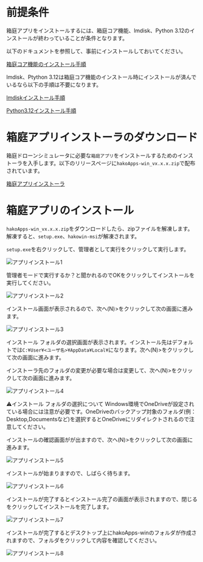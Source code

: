 # 前提条件

箱庭アプリをインストールするには、箱庭コア機能、lmdisk、Python 3.12のインストールが終わっていることが条件となります。

以下のドキュメントを参照して、事前にインストールしておいてください。

[箱庭コア機能のインストール手順](https://github.com/buildko89/documents/blob/main/hakodoc/wininstall-doc/coreinstall.md)

lmdisk、Ptython 3.12は箱庭コア機能のインストール時にインストールが済んでいるなら以下の手順は不要になります。

[lmdiskインストール手順](https://github.com/buildko89/documents/blob/main/hakodoc/preinstall-doc/lmdisk_install.md)

[Python3.12インストール手順](https://github.com/buildko89/documents/blob/main/hakodoc/preinstall-doc/python_install.md)


# 箱庭アプリインストーラのダウンロード

箱庭ドローンシミュレータに必要な`箱庭アプリ`をインストールするためのインストーラを入手します。以下のリリースページに`hakoApps-win_vx.x.x.zip`で配布されています。

[箱庭アプリインストーラ](https://github.com/buildko89/appsinstaller/releases)

# 箱庭アプリのインストール

`hakoApps-win_vx.x.x.zip`をダウンロードしたら、zipファイルを解凍します。解凍すると、`setup.exe`、`hakowin-msi`が解凍されます。

`setup.exe`を右クリックして、管理者として実行をクリックして実行します。

![アプリインストール1](./apps/apps1.png)

管理者モードで実行するか？と聞かれるのでOKをクリックしてインストールを実行してください。

![アプリインストール2](./apps/apps2.png)

インストール画面が表示されるので、次へ(N)>をクリックして次の画面に進みます。

![アプリインストール3](./apps/apps3.png)

インストール フォルダの選択画面が表示されます。インストール先はデフォルトでは`C:¥User¥<ユーザ名>¥AppData¥Local¥`になります。次へ(N)>をクリックして次の画面に進みます。

インストーラ先のフォルダの変更が必要な場合は変更して、次へ(N)>をクリックして次の画面に進みます。

![アプリインストール4](./apps/apps4.png)

⚠️インストール フォルダの選択について
Windows環境でOneDriveが設定されている場合には注意が必要です。OneDriveのバックアップ対象のフォルダ(例：Desktop,Documentsなど)を選択するとOneDriveにリダイレクトされるので注意してください。

インストールの確認画面がが出ますので、次へ(N)>をクリックして次の画面に進みます。

![アプリインストール5](./apps/apps5.png)

インストールが始まりますので、しばらく待ちます。

![アプリインストール6](./apps/apps6.png)

インストールが完了するとインストール完了の画面が表示されますので、閉じるをクリックしてインストールを完了します。

![アプリインストール7](./apps/apps7.png)

インストールが完了するとデスクトップ上にhakoApps-winのフォルダが作成されますので、フォルダをクリックして内容を確認してください。

![アプリインストール8](./apps/apps8.png)

